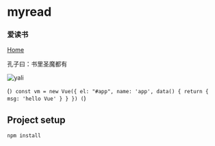 # myread

### 爱读书
[Home](https://loov66.github.io/dist "首页")
>
孔子曰：书里圣魔都有
>

![yali](https://loov66.github.io/dist/img/icons/logo.png "鸭梨")

(```)
    const vm = new Vue({
        el: "#app",
        name: 'app',
        data() {
            return {
                msg: 'hello Vue'
            }
        }
    })
(```)

## Project setup
```
npm install
```


